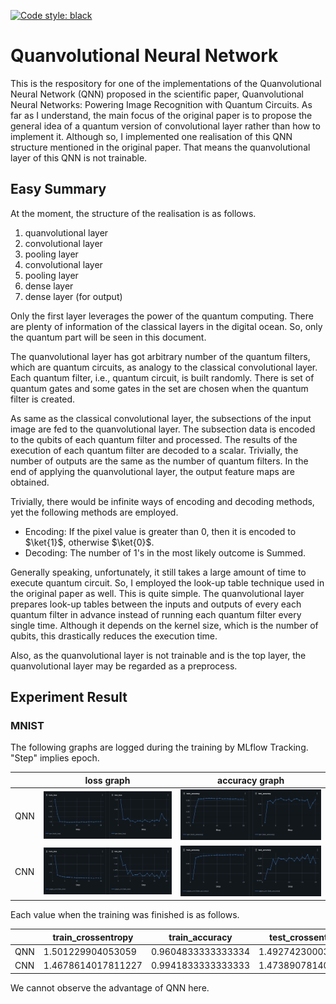 [![Code style: black](https://img.shields.io/badge/code%20style-black-000000.svg)](https://github.com/psf/black)

# Quanvolutional Neural Network
This is the respository for one of the implementations of the Quanvolutional Neural Network (QNN) proposed in the scientific paper, Quanvolutional Neural Networks: Powering Image Recognition with Quantum Circuits. As far as I understand, the main focus of the original paper is to propose the general idea of a quantum version of convolutional layer rather than how to implement it. Although so, I implemented one realisation of this QNN structure mentioned in the original paper. That means the quanvolutional layer of this QNN is not trainable.

## Easy Summary
At the moment, the structure of the realisation is as follows.

1. quanvolutional layer
2. convolutional layer
3. pooling layer
4. convolutional layer
5. pooling layer
6. dense layer
7. dense layer (for output)

Only the first layer leverages the power of the quantum computing. There are plenty of information of the classical layers in the digital ocean. So, only the quantum part will be seen in this document.

The quanvolutional layer has got arbitrary number of the quantum filters, which are quantum circuits, as analogy to the classical convolutional layer. Each quantum filter, i.e., quantum circuit, is built randomly. There is set of quantum gates and some gates in the set are chosen when the quantum filter is created.

As same as the classical convolutional layer, the subsections of the input image are fed to the quanvolutional layer. The subsection data is encoded to the qubits of each quantum filter and processed. The results of the execution of each quantum filter are decoded to a scalar. Trivially, the number of outputs are the same as the number of quantum filters. In the end of applying the quanvolutional layer, the output feature maps are obtained.

Trivially, there would be infinite ways of encoding and decoding methods, yet the following methods are employed.

- Encoding: If the pixel value is greater than 0, then it is encoded to $\ket{1}$, otherwise $\ket{0}$.
- Decoding: The number of 1's in the most likely outcome is Summed.

Generally speaking, unfortunately, it still takes a large amount of time to execute quantum circuit. So, I employed the look-up table technique used in the original paper as well. This is quite simple. The quanvolutional layer prepares look-up tables between the inputs and outputs of every each quantum filter in advance instead of running each quantum filter every single time. Although it depends on the kernel size, which is the number of qubits, this drastically reduces the execution time.

Also, as the quanvolutional layer is not trainable and is the top layer, the quanvolutional layer may be regarded as a preprocess.

## Experiment Result
### MNIST
The following graphs are logged during the training by MLflow Tracking. "Step" implies epoch.

|  | loss graph | accuracy graph |
| --- | --- | --- |
| QNN | ![the graphs of loss values of QNN](./images/mnist_qnn_losses.png) | ![the graphs of accuracies of QNN](./images/mnist_qnn_accuracies.png) |
| CNN | ![the graphs of loss values of CNN](./images/mnist_cnn_losses.png) | ![the graphs of accuracies of CNN](./images/mnist_cnn_accuracies.png) |

Each value when the training was finished is as follows.

| | train_crossentropy | train_accuracy | test_crossentropy | test_accuracy |
| --- | --- | --- | --- | --- |
| QNN | 1.501229904053059 | 0.9604833333333334 | 1.4927423000335693 | 0.9706 |
| CNN | 1.4678614017811227 | 0.9941833333333333 | 1.473890781402588 | 0.9869 |

We cannot observe the advantage of QNN here.